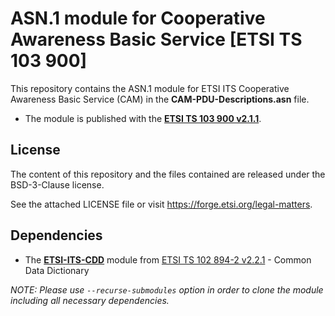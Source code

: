 # ASN.1 module for Cooperative Awareness Basic Service [ETSI TS 103 900]

This repository contains the ASN.1 module for ETSI ITS Cooperative Awareness Basic Service (CAM) in the **CAM-PDU-Descriptions.asn** file.
* The module is published with the **[ETSI TS 103 900 v2.1.1](https://www.etsi.org/deliver/etsi_ts/103900_103999/103900/02.01.01_60/ts_103900v020101p.pdf)**.

## License

The content of this repository and the files contained are released under the BSD-3-Clause license.

See the attached LICENSE file or visit https://forge.etsi.org/legal-matters.

## Dependencies

- The **[ETSI-ITS-CDD](https://forge.etsi.org/rep/ITS/asn1/cdd_ts102894_2)** module from [ETSI TS 102 894-2 v2.2.1](https://www.etsi.org/deliver/etsi_ts/102800_102899/10289402/02.02.01_60/ts_10289402v020201p.pdf) - Common Data Dictionary

*NOTE: Please use  `--recurse-submodules` option in order to clone the module including all necessary dependencies.*
